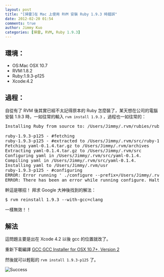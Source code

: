 ```yaml
---
layout: post
title: "[掃雷]在 Mac 上使用 RVM 安裝 Ruby 1.9.3 時錯誤"
date: 2012-02-20 01:54
comments: true
author: Jimmy Kuo
categories: [掃雷, RVM, Ruby 1.9.3]
---
```


<!--more-->

## 環境：

* OS:Mac OSX 10.7
* RVM:1.8.2
* Ruby:1.9.3-p125
* Xcode:4.2

## 過程：

自從有了 RVM 後其實已經不太記得原本的 Ruby 怎麼裝了，某天想在公司的電腦安裝 1.9.3 時，一如往常的輸入 `rvm install 1.9.3` ，過程也一如往常的：
<pre>
Installing Ruby from source to: /Users/Jimmy/.rvm/rubies/ruby-1.9.3-p125, this may take a while depending on your cpu(s)...

ruby-1.9.3-p125 - #fetching
ruby-1.9.3-p125 - #extracted to /Users/Jimmy/.rvm/src/ruby-1.9.3-p125 (already extracted)
Fetching yaml-0.1.4.tar.gz to /Users/Jimmy/.rvm/archives
Extracting yaml-0.1.4.tar.gz to /Users/Jimmy/.rvm/src
Configuring yaml in /Users/Jimmy/.rvm/src/yaml-0.1.4.
Compiling yaml in /Users/Jimmy/.rvm/src/yaml-0.1.4.
Installing yaml to /Users/Jimmy/.rvm/usr
ruby-1.9.3-p125 - #configuring
ERROR: Error running ' ./configure --prefix=/Users/Jimmy/.rvm/rubies/ruby-1.9.3-p125 --enable-shared --disable-install-doc --with-libyaml-dir=/Users/Jimmy/.rvm/usr ', please read /Users/Jimmy/.rvm/log/ruby-1.9.3-p125/configure.log
ERROR: There has been an error while running configure. Halting the installation.
</pre>

幹這是哪招！ 拜求 Google 大神後找到的解法：

<pre>
$ rvm reinstall 1.9.3 --with-gcc=clang
</pre>

一樣無效！！

## 解法
這問題主要是出在 Xcode 4.2 以後 gcc 的位置就改了。

重新下載編譯 [GCC GCC Installer for OSX 10.7+, Version 2](https://github.com/kennethreitz/osx-gcc-installer/downloads)

然後就可以輕鬆的 `rvm install 1.9.3-p125` 了。

![Success](https://lh3.googleusercontent.com/-6T1CNuz-D2Q/T0FDdB75zhI/AAAAAAAABEM/6H_FdBLZZUU/s800/14869308.jpg)
